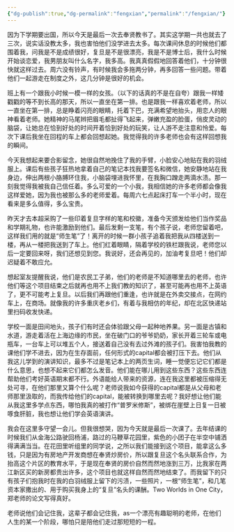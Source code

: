 ```yaml
---
{"dg-publish":true,"dg-permalink":"fengxian","permalink":"/fengxian/"}
---
```



因为下学期要出国，所以今天是最后一次去奉贤教书了。其实这学期一共也就去了三次，说实话没教太多，我也害怕他们没学进去太多。每次课间休息的时候他们都围着我，问我是不是成绩很好，复旦是不是很漂亮，我是不是博士后，我什么时候开始谈恋爱，我男朋友叫什么名字，我多高。我真真假假地回答着他们，十分钟很快就这样过去。周六没有铃声，有时候我会多拖两分钟，再多回答一些问题。带着他们一起游走在制度之外，这几分钟是很好的机会。

班上有一个跟我小时候一模一样的女孩。（以下的话真的不是在自夸）跟我一样矮戳戳的等不到长高的那天，所以一直坐在第一排。也是跟我一样喜欢着老师，所以一直坐在第一排，总是睁着闪亮的眼睛，托着下巴，充满希望地抬头，用恋人的眼神看着老师。她精神的马尾辫把眉毛都扯得飞起来，弹嫩充盈的脸蛋，俏皮灵动的脑袋，让她总在恰到好处的时间开着恰到好处的玩笑，让人游不走注意和怜爱。每次下课后我坐在回程的车上都会回想起她。我觉得我的许多老师也会有这样回想我的瞬间。

今天我想起来要合影留念，她很自然地挽住了我的手臂，小脸安心地贴在我的羽绒服上。课后有些孩子狂热地拿着自己的笔记本找我要签名和微信，她安静地站在我身边，伸出两根小胳膊环住我，小脑袋埋进我怀里，在我胸口蹭走两滴水渍。那一刻我觉得我被我自己信任着。多么可爱的一个小我，我相信她的许多老师都会像我这样爱她，因为我也被那么多的老师爱着。每周六七点起床打车一个半小时，现在看来是多么值得，多么宝贵。

昨天才去本超采购了一些印着复旦字样的笔和校徽，准备今天颁发给他们当作奖品和学期礼物，也许能激励到他们。最后发剩一支笔，有个孩子说，老师您留着吧，这样我们用的就是“师生笔”了！离开的时候一群小孩子追着我把我从四楼送到一楼，再从一楼把我送到了车上。他们红着眼睛，隔着学校的铁栏跟我说，老师您以后一定要回来呀，我们还想见到您。我说好，还会再见的，加油考复旦吧！他们却迟疑着不敢应允。

想起室友提醒我说，他们是农民工子弟，他们的老师是不知道哪里去的老师，也许他们等这个项目结束之后就再也用不上我们教的知识了，甚至可能再也用不上英语了，更不可能考上复旦。以后我们再跟他们重逢，也许就是在外卖交接点，在网约车上，在商场。就像我的许多重庆老乡们，有着与我相仿的年纪，却在北区快递站里扫码收发快递。

学校一面是田间地头，孩子们有时还会体验跟父母一起种地养果。另一面是古镇和水道，游走着活在上海边缘的市民，坐在破门口的爷爷奶奶，家长开着三轮车或电瓶车，一台车上可以堆五个人，接送着自己没有去过外滩的孩子们。我害怕我教的课他们学不进去，因为在生存面前，任何形式的capital都会被打压下去。他们从我这儿学到的演讲知识，最多不过是笔记本上的两页生词，睡一觉便忘记它们都是什么意思，也想不起来它们都怎么发音。他们能在哪儿用到这些东西？这些东西连帮助他们考好英语期末都不行。外语能给人带来的资源，连在我这里都被压缩得无处可寻，在他们那里又算个什么呢？老师说我如今获得的capital都是从父母和老师那里汲取的，而我传给他们的capital，能被转换到哪里去呢？我好想让他们能从我这里多学点东西，哪怕我真的被打作“普罗米修斯”，被绑在崖壁上日复一日被啄食肝脏，我也想让他们学会英语演讲。

我会在这里多守望一会儿。但我很想哭，因为今天就是最后一次课了。去年结课的时候我们从金海公路驶回杨浦，路过的马鞭草花园里，紫色的小团子在半空中铺洒得满满当当。在花田里听组里的同学说，之所以我们能接到这个项目，能拿这么多钱，只是因为有房地产开发商想在奉贤炒房价，所以跟复旦这个名头联系合作，为抬高这个片区的教育水平，于是现在奉贤的房价自然而然地涨到三万，比我家在两江新区买的新房都贵出许多，这个项目也就这样自然而然地结束了。而我留下的只有孩子们抱我时在我的白羽绒服上留下的污渍，一些照片，一根“师生笔”，和几笔资本家撒出的、用于购买我身上的“复旦”名头的课酬。Two Worlds in One City，郑老师的论文写得真好。

老师说他们会记住我，这辈子都会记住我，as一个漂亮有趣聪明的老师，在他们人生的某一个阶段，哪怕只是陪他们走过那短短的一程。